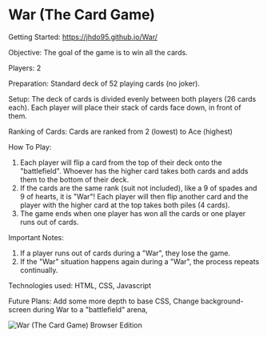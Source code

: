 # War (The Card Game)
Getting Started: https://jhdo95.github.io/War/

Objective: The goal of the game is to win all the cards.

Players: 2

Preparation: Standard deck of 52 playing cards (no joker).

Setup: The deck of cards is divided evenly between both players (26 cards each). Each player will place their stack of cards face down, in front of them.

Ranking of Cards: Cards are ranked from 2 (lowest) to Ace (highest)

How To Play:
1. Each player will flip a card from the top of their deck onto the "battlefield". Whoever has the higher card takes both cards and adds them to the bottom of their deck.
2. If the cards are the same rank (suit not included), like a 9 of spades and 9 of hearts, it is "War"! Each player will then flip another card and the player with the higher card at the top takes both piles (4 cards). 
3. The game ends when one player has won all the cards or one player runs out of cards.

Important Notes:
1. If a player runs out of cards during a "War", they lose the game.
2. If the "War" situation happens again during a "War", the process repeats continually.

Technologies used: HTML, CSS, Javascript

Future Plans: Add some more depth to base CSS, Change background-screen during War to a "battlefield" arena,

![War (The Card Game) Browser Edition](https://i.imgur.com/li8IWMM.png)